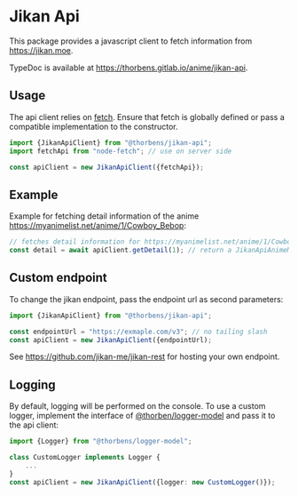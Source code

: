 # Jikan Api
This package provides a javascript client to fetch information from https://jikan.moe.

TypeDoc is available at https://thorbens.gitlab.io/anime/jikan-api.

## Usage
The api client relies on [fetch](https://developer.mozilla.org/en-US/docs/Web/API/Fetch_API).
Ensure that fetch is globally defined or pass a compatible implementation to the constructor.

```typescript
import {JikanApiClient} from "@thorbens/jikan-api";
import fetchApi from "node-fetch"; // use on server side

const apiClient = new JikanApiClient({fetchApi});
```

## Example
Example for fetching detail information of the anime https://myanimelist.net/anime/1/Cowboy_Bebop:

```typescript
// fetches detail information for https://myanimelist.net/anime/1/Cowboy_Bebop
const detail = await apiClient.getDetail(1); // return a JikanApiAnimeModel
```

## Custom endpoint
To change the jikan endpoint, pass the endpoint url as second parameters:
```typescript
import {JikanApiClient} from "@thorbens/jikan-api";

const endpointUrl = "https://exmaple.com/v3"; // no tailing slash
const apiClient = new JikanApiClient({endpointUrl);
```

See https://github.com/jikan-me/jikan-rest for hosting your own endpoint.

## Logging
By default, logging will be performed on the console.
To use a custom logger, implement the interface of [@thorben/logger-model](https://gitlab.com/thorbens/logger-model)
and pass it to the api client:

```typescript
import {Logger} from "@thorbens/logger-model";

class CustomLogger implements Logger {
    ...
}
const apiClient = new JikanApiClient({logger: new CustomLogger()});
```

